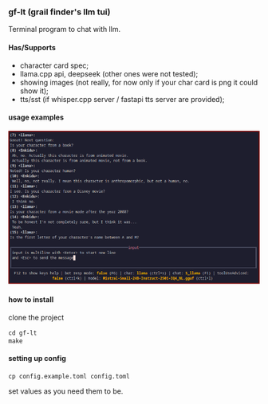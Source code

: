 ### gf-lt (grail finder's llm tui)
Terminal program to chat with llm.

#### Has/Supports
- character card spec;
- llama.cpp api, deepseek (other ones were not tested);
- showing images (not really, for now only if your char card is png it could show it);
- tts/sst (if whisper.cpp server / fastapi tts server are provided);

#### usage examples
![usage example](assets/ex01.png)

#### how to install
clone the project
```
cd gf-lt
make
```

#### setting up config
```
cp config.example.toml config.toml
```
set values as you need them to be.
